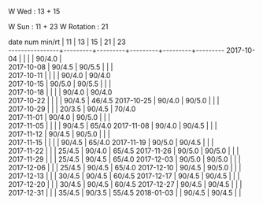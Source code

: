 W Wed      : 13 + 15

W Sun      : 11 + 23
W Rotation :      21

date num min/rt |    11   |    13   |    15   |    21   |    23     
----------------+---------+---------+---------+---------+---------
2017-10-04      |         |         |         |  90/4.0 |                 
2017-10-08      |  90/4.5 |  90/5.5 |         |         |                
2017-10-11      |         |         |         |  90/4.0 |  90/4.0      
2017-10-15      |  90/5.0 |  90/5.5 |         |         |                
2017-10-18      |         |         |         |  90/4.0 |  90/4.0         
2017-10-22      |         |         |         |  90/4.5 |  46/4.5
2017-10-25      |  90/4.0 |  90/5.0 |         |         |                 
2017-10-29      |         |         |  20/3.5 |  90/4.5 |  70/4.0         
2017-11-01      |  90/4.0 |  90/5.0 |         |         |                 
2017-11-05      |         |         |         |  90/4.5 |  65/4.0
2017-11-08      |  90/4.0 |  90/4.5 |         |         |                 
2017-11-12      |  90/4.5 |  90/5.0 |         |         |               
2017-11-15      |         |         |         |  90/4.5 |  65/4.0
2017-11-19      |  90/5.0 |  90/4.5 |         |         |        
2017-11-22      |         |         |  25/4.5 |  90/4.0 |  65/4.5
2017-11-26      |  90/5.0 |  90/5.0 |         |         |        
2017-11-29      |         |         |  25/4.5 |  90/4.5 |  65/4.0
2017-12-03      |  90/5.0 |  90/5.0 |         |         |        
2017-12-06      |         |         |  25/4.5 |  90/4.5 |  65/4.0
2017-12-10      |  90/4.5 |  90/5.0 |         |         |        
2017-12-13      |         |         |  30/4.5 |  90/4.5 |  60/4.5
2017-12-17      |  90/4.5 |  90/4.5 |         |         |        
2017-12-20      |         |         |  30/4.5 |  90/4.5 |  60/4.5
2017-12-27      |  90/4.5 |  90/4.5 |         |         |        
2017-12-31      |         |         |  35/4.5 |  90/3.5 |  55/4.5
2018-01-03      |         |  90/4.5 |  90/4.5 |         |        

